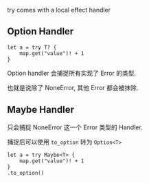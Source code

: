 try comes with a local effect handler

## Option Handler

```valkyrie
let a = try T? {
    map.get("value")! + 1
}
```

Option handler 会捕捉所有实现了 Error 的类型.

也就是说除了 NoneError, 其他 Error 都会被抹除.

## Maybe Handler

只会捕捉 NoneError 这一个 Error 类型的 Handler.

捕捉后可以使用 `to_option` 转为 `Option<T>`

```valkyrie
let a = try Maybe<T> {
    map.get("value")! + 1
}
.to_option()
```
